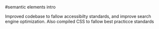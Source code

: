 #semantic elements intro

Improved codebase to fallow accessibilty standards, and improve search engine optimization.
Also compiled CSS to fallow best practicce standards
